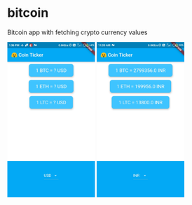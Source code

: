 # bitcoin
Bitcoin app with fetching crypto currency values


<img src= "/images/preview.jpeg" width="200"/>

<img src= "/images/preview_solution.jpeg" width="200"/>

